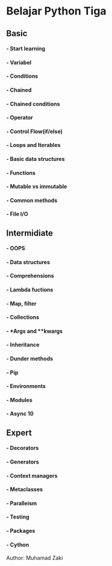 # Belajar Python Tiga

## Basic
#### - Start learning
#### - Variabel
#### - Conditions
#### - Chained
#### - Chained conditions
#### - Operator
#### - Control Flow(if/else)
#### - Loops and Iterables
#### - Basic data structures
#### - Functions
#### - Mutable vs immutable
#### - Common methods
#### - File I/O

## Intermidiate
#### - OOPS
#### - Data structures
#### - Comprehensions
#### - Lambda fuctions
#### - Map, filter
#### - Collections
#### - *Args and **kwargs
#### - Inheritance
#### - Dunder methods
#### - Pip
#### - Environments
#### - Modules
#### - Async 10

## Expert
#### - Decorators
#### - Generators
#### - Context managers
#### - Metaclasses
#### - Paralleism
#### - Testing
#### - Packages
#### - Cython 

Author: Muhamad Zaki